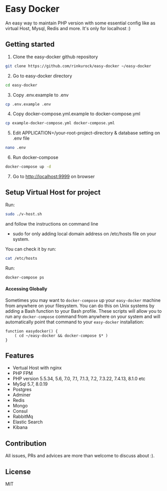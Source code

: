 # Easy Docker
An easy way to maintain PHP version with some essential config like as virtual Host, Mysql, Redis and more. It's only for localhost :)

## Getting started

1. Clone the easy-docker github repository
```Bash
git clone https://github.com/rinkurock/easy-docker ~/easy-docker
```

2. Go to easy-docker directory
```Bash
cd easy-docker
```

3. Copy .env.example to .env
```Bash
cp .env.example .env
```

4. Copy docker-compose.yml.example to docker-compose.yml
```Bash
cp example-docker-compose.yml docker-compose.yml
```

5. Edit  APPLICATION=/your-root-project-directory & database setting on .env file
```Bash
nano .env
```

6. Run docker-compose
```Bash
docker-compose up -d
```

7. Go to <http://localhost:9999> on browser


## Setup Virtual Host for project
Run:

```Bash
sudo ./v-host.sh
```

and follow the instructions on command line

* sudo for only adding local domain address on /etc/hosts file on your system.

You can check it by run:
```Bash
cat /etc/hosts
```

Run:

```Bash
docker-compose ps
```
#### Accessing Globally
Sometimes you may want to `docker-compose` up your `easy-docker` machine from anywhere on your filesystem. You can do this on Unix systems by adding a Bash function to your Bash profile. These scripts will allow you to run any `docker-compose` command from anywhere on your system and will automatically point that command to your `easy-docker` installation:

```
function easydocker() {
    ( cd ~/easy-docker && docker-compose $* )
}
```

## Features
* Vertual Host with nginx
* PHP FPM
* PHP version 5.5.34, 5.6, 7.0, 7.1, 7.1.3, 7.2, 7.3.22, 7.4.13, 8.1.0 etc
* MySql 5.7, 8.0.19
* Postgres
* Adminer
* Redis
* Mongo
* Consul
* RabbitMq
* Elastic Search
* Kibana

## Contribution
All issues, PRs and advices are more than welcome to discuss about :).

## License
MIT
